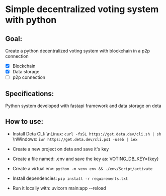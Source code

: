 # Simple decentralized voting system with python

## Goal:
Create a python decentralized voting system with blockchain in a p2p connection
- [x] Blockchain
- [X] Data storage
- [ ] p2p connection

## Specifications:
Python system developed with fastapi framework and data storage on deta

## How to use:
- Install Deta CLI:
\nLinux: `curl -fsSL https://get.deta.dev/cli.sh | sh`
\nWindows: `iwr https://get.deta.dev/cli.ps1 -useb | iex`

- Create a new project on deta and save it's key

- Create a file named: .env and save the key as: VOTING_DB_KEY={key}

- Create a virtual env: `python -m venv env && ./env/Script/activate`

- Install dependencies: `pip install -r requirements.txt`

- Run it locally with: uvicorn main:app --reload